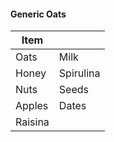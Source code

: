  



#### Generic Oats
| Item    |           |
| ------- | --------- |
| Oats    | Milk      |
| Honey   | Spirulina |
| Nuts    | Seeds     |
| Apples  | Dates     |
| Raisina |           |

